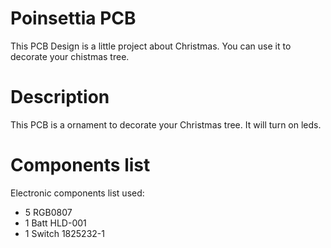 # Poinsettia PCB
This PCB Design is a little project about Christmas. You can use it to decorate your chistmas tree.
# Description
This PCB is a ornament to decorate your Christmas tree. It will turn on leds.
# Components list
Electronic components list used:
* 5 RGB0807
* 1 Batt HLD-001 
* 1 Switch 1825232-1
